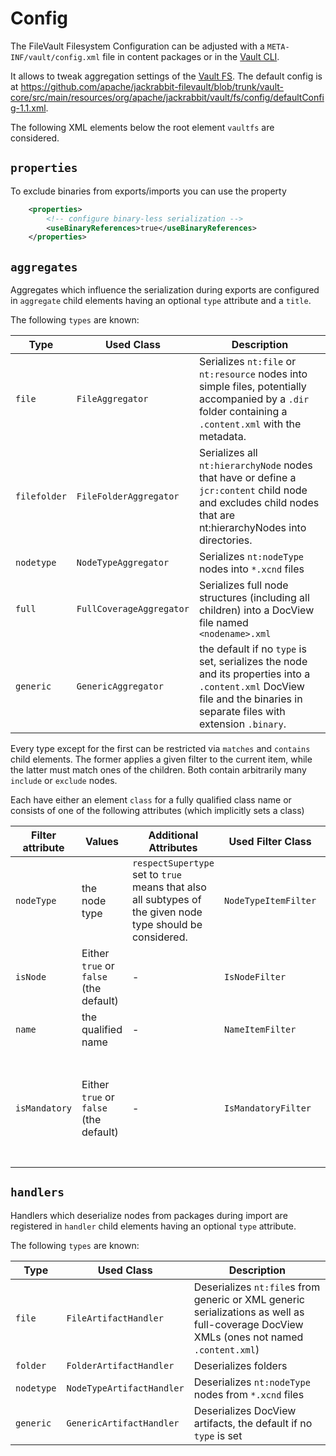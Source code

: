 <!--
   Licensed to the Apache Software Foundation (ASF) under one or more
   contributor license agreements.  See the NOTICE file distributed with
   this work for additional information regarding copyright ownership.
   The ASF licenses this file to You under the Apache License, Version 2.0
   (the "License"); you may not use this file except in compliance with
   the License.  You may obtain a copy of the License at

       http://www.apache.org/licenses/LICENSE-2.0

   Unless required by applicable law or agreed to in writing, software
   distributed under the License is distributed on an "AS IS" BASIS,
   WITHOUT WARRANTIES OR CONDITIONS OF ANY KIND, either express or implied.
   See the License for the specific language governing permissions and
   limitations under the License.
-->

Config
===========

The FileVault Filesystem Configuration can be adjusted with a `META-INF/vault/config.xml` file in content packages or in the [Vault CLI](usage.html).

It allows to tweak aggregation settings of the [Vault FS](vaultfs.html). The default config is at <https://github.com/apache/jackrabbit-filevault/blob/trunk/vault-core/src/main/resources/org/apache/jackrabbit/vault/fs/config/defaultConfig-1.1.xml>.

The following XML elements below the root element `vaultfs` are considered. 

## `properties`


To exclude binaries from exports/imports you can use the property

```xml
    <properties>
        <!-- configure binary-less serialization -->
        <useBinaryReferences>true</useBinaryReferences>
    </properties>
```

## `aggregates`

Aggregates which influence the serialization during exports are configured in `aggregate` child elements having an optional `type` attribute and a `title`.

The following `types` are known: 

Type | Used Class | Description
--- | --- | ---
`file` | `FileAggregator` | Serializes `nt:file` or `nt:resource` nodes into simple files, potentially accompanied by a `.dir` folder containing a `.content.xml` with the metadata.
`filefolder` | `FileFolderAggregator` | Serializes all `nt:hierarchyNode` nodes that have or define a `jcr:content` child node and excludes child nodes that are nt:hierarchyNodes into directories.
`nodetype`| `NodeTypeAggregator`| Serializes `nt:nodeType` nodes into `*.xcnd` files
`full` | `FullCoverageAggregator` | Serializes full node structures (including all children) into a DocView file named `<nodename>.xml`
`generic` | `GenericAggregator` | the default if no `type` is set, serializes the node and its properties into a `.content.xml` DocView file and the binaries in separate files with extension `.binary`.

Every type except for the first can be restricted via `matches` and `contains` child elements. The former applies a given filter to the current item, while the latter must match ones of the children.
Both contain arbitrarily many `include` or `exclude` nodes. 

Each have either an element `class` for a fully qualified class name or consists of one of the following attributes (which implicitly sets a class)

Filter attribute | Values | Additional Attributes | Used Filter Class | Description
--- | --- | --- | --- | ---
`nodeType` |  the node type | `respectSupertype` set to `true` means that also all subtypes of the given node type should be considered. | `NodeTypeItemFilter` | Only applies to the given node type.
`isNode` | Either `true` or `false` (the default) | - | `IsNodeFilter` | Only applies to nodes (and not to properties) or vice-versa.
`name` | the qualified name | - |`NameItemFilter` | Only applies to items having the given name
`isMandatory` | Either `true` or `false` (the default) | - | `IsMandatoryFilter` | Only applies to properties/nodes which are marked as (non-)mandatory in the node type definition depending on the given value.

## `handlers`

Handlers which deserialize nodes from packages during import are registered in `handler` child elements having an optional `type` attribute.

The following `types` are known:

Type | Used Class | Description
--- | --- | ---
`file` | `FileArtifactHandler` | Deserializes `nt:file`s from generic or XML generic serializations as well as full-coverage DocView XMLs (ones not named `.content.xml`)
`folder` | `FolderArtifactHandler` | Deserializes folders
`nodetype` | `NodeTypeArtifactHandler` | Deserializes `nt:nodeType` nodes from `*.xcnd` files
`generic` | `GenericArtifactHandler` | Deserializes DocView artifacts, the default if no `type` is set

